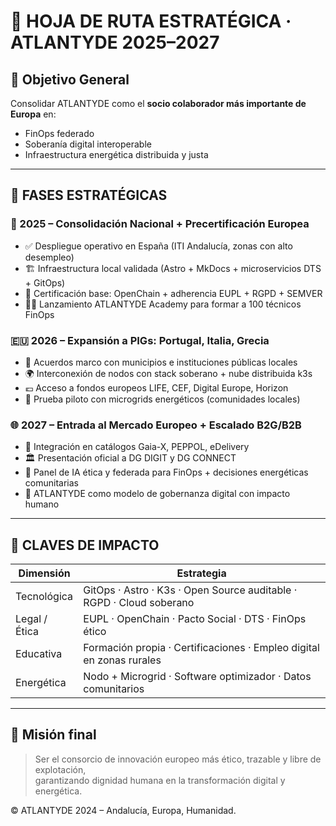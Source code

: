 # 🚀 HOJA DE RUTA ESTRATÉGICA · ATLANTYDE 2025–2027

## 🎯 Objetivo General

Consolidar ATLANTYDE como el **socio colaborador más importante de Europa** en:
- FinOps federado
- Soberanía digital interoperable
- Infraestructura energética distribuida y justa

---

## 🧭 FASES ESTRATÉGICAS

### 📍 2025 – Consolidación Nacional + Precertificación Europea

- ✅ Despliegue operativo en España (ITI Andalucía, zonas con alto desempleo)
- 🏗️ Infraestructura local validada (Astro + MkDocs + microservicios DTS + GitOps)
- 📘 Certificación base: OpenChain + adherencia EUPL + RGPD + SEMVER
- 🧑‍🏫 Lanzamiento ATLANTYDE Academy para formar a 100 técnicos FinOps

### 🇪🇺 2026 – Expansión a PIGs: Portugal, Italia, Grecia

- 🔗 Acuerdos marco con municipios e instituciones públicas locales
- 🌍 Interconexión de nodos con stack soberano + nube distribuida k3s
- 💶 Acceso a fondos europeos LIFE, CEF, Digital Europe, Horizon
- 🔋 Prueba piloto con microgrids energéticos (comunidades locales)

### 🌐 2027 – Entrada al Mercado Europeo + Escalado B2G/B2B

- 🧾 Integración en catálogos Gaia-X, PEPPOL, eDelivery
- 🏛️ Presentación oficial a DG DIGIT y DG CONNECT
- 🧠 Panel de IA ética y federada para FinOps + decisiones energéticas comunitarias
- 🌟 ATLANTYDE como modelo de gobernanza digital con impacto humano

---

## 🧠 CLAVES DE IMPACTO

| Dimensión         | Estrategia                                                                |
|------------------|---------------------------------------------------------------------------|
| Tecnológica       | GitOps · Astro · K3s · Open Source auditable · RGPD · Cloud soberano     |
| Legal / Ética     | EUPL · OpenChain · Pacto Social · DTS · FinOps ético                     |
| Educativa         | Formación propia · Certificaciones · Empleo digital en zonas rurales      |
| Energética        | Nodo + Microgrid · Software optimizador · Datos comunitarios             |

---

## 📌 Misión final

> Ser el consorcio de innovación europeo más ético, trazable y libre de explotación,  
> garantizando dignidad humana en la transformación digital y energética.

© ATLANTYDE 2024 – Andalucía, Europa, Humanidad.

